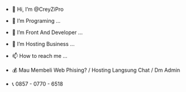 - 👋 Hi, I’m @CreyZiPro
- 👀 I’m Programing ...
- 🌱 I’m Front And Developer ...
- 💞️ I’m Hosting Business ...
- 📫 How to reach me ...

- 💰 Mau Membeli Web Phising? / Hosting Langsung Chat / Dm Admin
- 📞 0857 - 0770 - 6518

<!---
CreyZiPro/CreyZiPro is a ✨ special ✨ repository because its `README.md` (this file) appears on your GitHub profile.
You can click the Preview link to take a look at your changes.
--->
